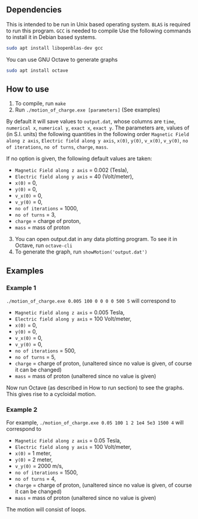 ## Dependencies
This is intended to be run in Unix based operating system.
`BLAS` is required to run this program. `GCC` is needed to compile
Use the following commands to install it in Debian based systems.
```bash
sudo apt install libopenblas-dev gcc
```

You can use GNU Octave to generate graphs

```bash
sudo apt install octave
```

## How to use

1. To compile, run `make`
2. Run `./motion_of_charge.exe [parameters]` (See examples)

By default it will save values to `output.dat`, whose columns are `time`, `numerical x`, `numerical y`, `exact x`, `exact y`.
The parameters are, values of (in S.I. units) the following quantities in the following order `Magnetic Field along z axis`, `Electric field along y axis`, `x(0)`, `y(0)`, `v_x(0)`, `v_y(0)`, `no of iterations`, `no of turns`, `charge`, `mass`.

If no option is given, the following default values are taken: 

- `Magnetic Field along z axis` = 0.002 (Tesla),
- `Electric field along y axis` = 40 (Volt/meter),
- `x(0)` = 0,
- `y(0)` = 0,
- `v_x(0)` = 0,
- `v_y(0)` = 0,
- `no of iterations` = 1000,
- `no of turns` = 3,
- `charge` = charge of proton,
- `mass` = mass of proton

3. You can open output.dat in any data plotting program. To see it in Octave, run `octave-cli`
4. To generate the graph, run `showMotion('output.dat')`

## Examples

### Example 1
`./motion_of_charge.exe 0.005 100 0 0 0 0 500 5` will correspond to 
- `Magnetic Field along z axis` = 0.005 Tesla,
- `Electric field along y axis` = 100 Volt/meter,
- `x(0)` = 0,
- `y(0)` = 0,
- `v_x(0)` = 0,
- `v_y(0)` = 0,
- `no of iterations` = 500,
- `no of turns` = 5,
- `charge` = charge of proton, (unaltered since no value is given, of course it can be changed)
- `mass` = mass of proton (unaltered since no value is given)

Now run Octave (as described in How to run section) to see the graphs.
This gives rise to a cycloidal motion.

### Example 2
For example, `./motion_of_charge.exe 0.05 100 1 2 1e4 5e3 1500 4` will correspond to 
- `Magnetic Field along z axis` = 0.05 Tesla,
- `Electric field along y axis` = 100 Volt/meter,
- `x(0)` = 1 meter,
- `y(0)` = 2 meter,
- `v_y(0)` = 2000 m/s,
- `no of iterations` = 1500,
- `no of turns` = 4,
- `charge` = charge of proton, (unaltered since no value is given, of course it can be changed)
- `mass` = mass of proton (unaltered since no value is given)

The motion will consist of loops.
